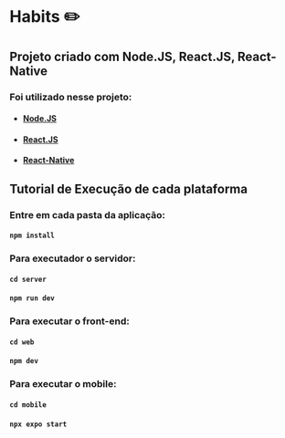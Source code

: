 # Habits :pencil2:

## Projeto criado com Node.JS, React.JS, React-Native

### Foi utilizado nesse projeto:

* #### [Node.JS](https://nodejs.org/en/)
* #### [React.JS](https://reactjs.org/)
* #### [React-Native](https://reactnative.dev/)



## Tutorial de Execução de cada plataforma

### Entre em cada pasta da aplicação:

#### `npm install`

### Para executador o servidor:

#### `cd server`

#### `npm run dev`

### Para executar o front-end:

#### `cd web`

#### `npm dev`

### Para executar o mobile:

#### `cd mobile`

#### `npx expo start`
